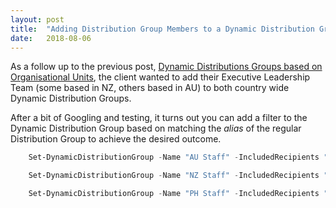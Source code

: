 ```yaml
---
layout: post
title:  "Adding Distribution Group Members to a Dynamic Distribution Group"
date:   2018-08-06
---
```

As a follow up to the previous post, [Dynamic Distributions Groups based on Organisational Units](/2018/05/26/dynamic-distribution-groups-based-on-organisational-units), the client wanted to add their Executive Leadership Team (some based in NZ, others based in AU) to both country wide Dynamic Distribution Groups. 

After a bit of Googling and testing, it turns out you can add a filter to the Dynamic Distribution Group based on matching the *alias* of the regular Distribution Group to achieve the desired outcome.

```powershell
    Set-DynamicDistributionGroup -Name "AU Staff" -IncludedRecipients "MailboxUsers" -RecipientFilter ((CustomAttribute12 -eq 'Australia') -and (-not(CustomAttribute11 -eq 'Meeting Rooms') -or (Alias -eq 'executiveleadershipteam')))

    Set-DynamicDistributionGroup -Name "NZ Staff" -IncludedRecipients "MailboxUsers" -RecipientFilter ((CustomAttribute12 -eq 'New Zealand') -and (-not(CustomAttribute11 -eq 'Meeting Rooms') -or (Alias -eq 'executiveleadershipteam')))

    Set-DynamicDistributionGroup -Name "PH Staff" -IncludedRecipients "MailboxUsers" -RecipientFilter ((CustomAttribute12 -eq 'Philippines') -and (-not(CustomAttribute11 -eq 'Meeting Rooms') -or (Alias -eq 'executiveleadershipteam')))
```